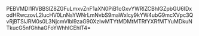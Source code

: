 PEBVMDI1RVBBSlZ8ZGFuLmxvZnF1aXN0PiB1cGxvYWRlZCBhIGZpbGU6IDxodHRwczovL2lucHV0LnNsYWNrLmNvbS9maWxlcy9kYW4ubG9mcXVpc3QvRjBTSlJRM0s0L3NjcmVlbl9zaG90XzIwMTYtMDMtMTRfYXRfMTYuMDkuNTkucG5nfGhhaGFoYWhhICEhIT4=